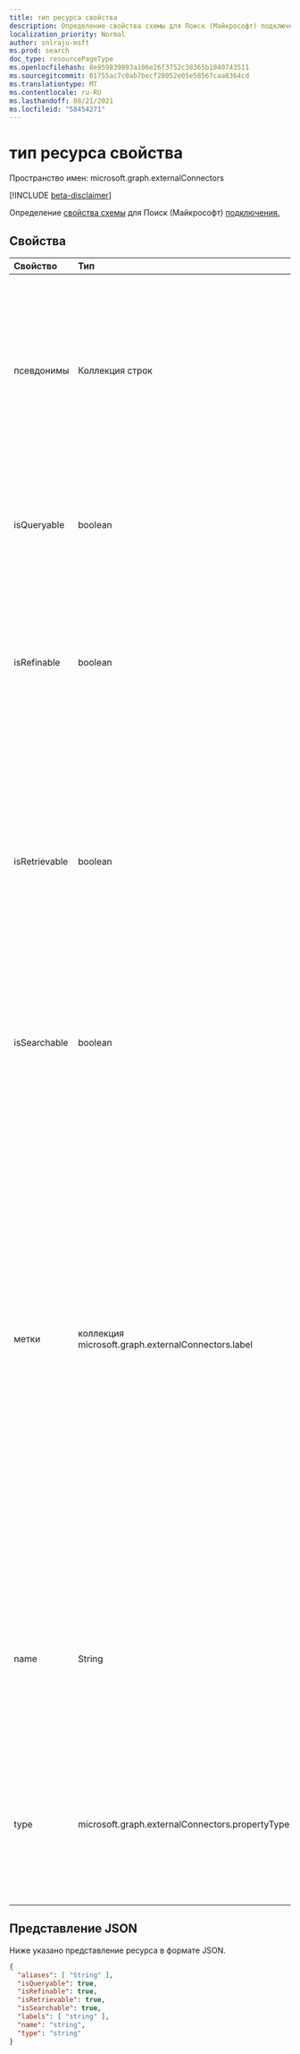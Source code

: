 ```yaml
---
title: тип ресурса свойства
description: Определение свойства схемы для Поиск (Майкрософт) подключения.
localization_priority: Normal
author: snlraju-msft
ms.prod: search
doc_type: resourcePageType
ms.openlocfilehash: 8e959839893a106e26f3752c38365b1040743511
ms.sourcegitcommit: 01755ac7c0ab7becf28052e05e58567caa8364cd
ms.translationtype: MT
ms.contentlocale: ru-RU
ms.lasthandoff: 08/21/2021
ms.locfileid: "58454271"
---
```

# <a name="property-resource-type"></a>тип ресурса свойства

Пространство имен: microsoft.graph.externalConnectors

[!INCLUDE [beta-disclaimer](../../includes/beta-disclaimer.md)]

Определение [свойства схемы](externalconnectors-schema.md) для Поиск (Майкрософт) [подключения.](externalconnectors-externalconnection.md)

## <a name="properties"></a>Свойства

| Свойство      | Тип              | Описание                                        |
|:--------------|:------------------|:---------------------------------------------------|
| псевдонимы       | Коллекция строк | Набор псевдонимов или дружественных имен для свойства. Максимум 32 символа. Разрешены только буквы. Например, каждая строка не может содержать символов управления, whitespace или любого из следующих: , . `:` `;` `,` `(` `)` `[` `]` `{` `}` `%` `$` `+` `!` `*` `=` `&` `?` `@` `#` `\` `~` `'` `"` `<` `>` `` ` `` `^` Необязательно.  |
| isQueryable   | boolean           | Указывает, запрашивается ли свойство. Запрашиваемые свойства можно использовать в запросах На языке запросов ключевых слов [(KQL).](/sharepoint/dev/general-development/keyword-query-language-kql-syntax-reference) Необязательно.  |
| isRefinable   | boolean           | Указывает, является ли свойство уточненным.  Уточненные свойства можно использовать для фильтрации результатов поиска в [API](search-api-overview.md) поиска и добавления управления Поиск (Майкрософт) пользователей. Необязательно.  |
| isRetrievable | boolean           | Указывает, является ли свойство искомым. Возвращаемые свойства возвращаются в наборе результатов, когда элементы возвращаются API поиска. Свойства, которые можно получить, также доступны для добавления в шаблон отображения, используемый для отрисовки результатов поиска. Необязательный параметр. |
| isSearchable  | boolean           | Указывает, можно ли найти свойство. Только свойства типа `string` или `stringCollection` можно искать. Невыявимые свойства не добавляются в индекс поиска. Необязательно. |
| метки        | коллекция microsoft.graph.externalConnectors.label | Указывает один или несколько известных тегов, добавленных к свойству. Метки помогают Поиск (Майкрософт) понять семантику данных в подключении. Добавление соответствующих меток приведет к усилению поиска (например, повышению релевантности). Необязательный параметр.<br><br>Возможные значения: `title` , , , , , , , , `url` `createdBy` `lastModifiedBy` `authors` `createdDateTime` `lastModifiedDateTime` `fileName` `fileExtension` `unknownFutureValue` `iconUrl` `containerName` `containerUrl` . Обратите внимание, что для получения следующих значений в этом изменяемом переумыве: `Prefer: include-unknown-enum-members` , , [](/graph/best-practices-concept#handling-future-members-in-evolvable-enumerations) `iconUrl` `containerName` `containerUrl` .|
| name          | String            | Имя свойства. Максимум 32 символа. Разрешены только буквы. Например, каждая строка не может содержать символов управления, whitespace или любого из следующих: , . `:` `;` `,` `(` `)` `[` `]` `{` `}` `%` `$` `+` `!` `*` `=` `&` `?` `@` `#` `\` `~` `'` `"` `<` `>` `` ` `` `^`  Обязательное.                |
| type          | microsoft.graph.externalConnectors.propertyType         | Тип данных указанного свойства. Возможные значения: `string`, `int64`, `double`, `dateTime`, `boolean`, `stringCollection`, `int64Collection`, `doubleCollection`, `dateTimeCollection`, `unknownFutureValue`. Обязательный элемент. |

## <a name="json-representation"></a>Представление JSON

Ниже указано представление ресурса в формате JSON.

<!-- {
  "blockType": "resource",
  "optionalProperties": [

  ],
  "@odata.type": "microsoft.graph.externalConnectors.property",
  "baseType": null
}-->

```json
{
  "aliases": [ "String" ],
  "isQueryable": true,
  "isRefinable": true,
  "isRetrievable": true,
  "isSearchable": true,
  "labels": [ "string" ],
  "name": "string",
  "type": "string"
}
```

<!-- uuid: 16cd6b66-4b1a-43a1-adaf-3a886856ed98
2019-02-04 14:57:30 UTC -->
<!-- {
  "type": "#page.annotation",
  "description": "property resource",
  "keywords": "",
  "section": "documentation",
  "tocPath": ""
}-->
